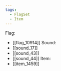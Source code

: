 ```yaml
---
tags:
  - FlagSet
  - Item
---
```

Flag:
- [[flag_10914]]
Sound:
- [[sound_17]]
- [[sound_43]]
- [[sound_44]]
Item:
- [[item_1459]]
